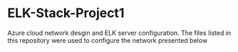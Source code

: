 # ELK-Stack-Project1
Azure cloud network desgin and ELK server configuration. The files listed in this repository were used to configure the network presented below
